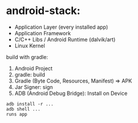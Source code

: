 # android-stack:
- Application Layer (every installed app)
- Application Framework
- C/C++ Libs / Android Runtime (dalvik/art)
- Linux Kernel

build with gradle:
1) Android Project
2) gradle: build
3) Gradle (Byte Code, Resources, Manifest) => APK
4) Jar Signer: sign
5) ADB (Android Debug Bridge): Install on Device
```
adb install -r ...
adb shell ...
runs app
```
